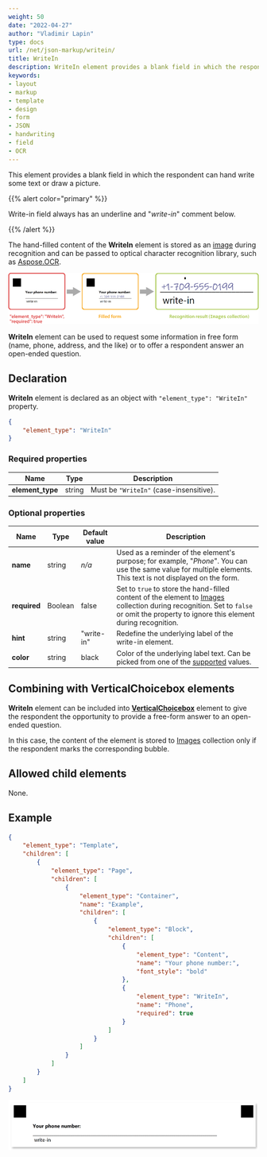 ```yaml
---
weight: 50
date: "2022-04-27"
author: "Vladimir Lapin"
type: docs
url: /net/json-markup/writein/
title: WriteIn
description: WriteIn element provides a blank field in which the respondent can hand write some text or draw a picture.
keywords:
- layout
- markup
- template
- design
- form
- JSON
- handwriting
- field
- OCR
---
```


This element provides a blank field in which the respondent can hand write some text or draw a picture.

{{% alert color="primary" %}} 

Write-in field always has an underline and "_write-in_" comment below.

{{% /alert %}}

The hand-filled content of the **WriteIn** element is stored as an [image](https://reference.aspose.com/omr/net/aspose.omr.model/recognitionresult/properties/images) during recognition and can be passed to optical character recognition library, such as [Aspose.OCR](https://products.aspose.app/ocr).

![WriteIn element](json-writein.png)

**WriteIn** element can be used to request some information in free form (name, phone, address, and the like) or to offer a respondent answer an open-ended question.

## Declaration

**WriteIn** element is declared as an object with `"element_type": "WriteIn"` property.

```json
{
	"element_type": "WriteIn"
}
```

### Required properties

Name | Type | Description
---- | ---- | -----------
**element_type** | string | Must be `"WriteIn"` (case-insensitive).

### Optional properties

Name | Type | Default value | Description
---- | ---- | ------------- | -----------
**name** | string | _n/a_ | Used as a reminder of the element's purpose; for example, "_Phone_". You can use the same value for multiple elements.<br />This text is not displayed on the form.
**required** | Boolean | false | Set to `true` to store the hand-filled content of the element to [Images](https://reference.aspose.com/omr/net/aspose.omr.model/recognitionresult/properties/images) collection during recognition. Set to `false` or omit the property to ignore this element during recognition.
**hint** | string | "write-in" | Redefine the underlying label of the write-in element.
**color** | string | black | Color of the underlying label text. Can be picked from one of the [supported](/omr/net/supported-colors/) values.

## Combining with VerticalChoicebox elements

**WriteIn** element can be included into [**VerticalChoicebox**](/omr/net/json-markup/VerticalChoicebox/) element to give the respondent the opportunity to provide a free-form answer to an open-ended question.

In this case, the content of the element is stored to [Images](https://reference.aspose.com/omr/net/aspose.omr.model/recognitionresult/properties/images) collection only if the respondent marks the corresponding bubble.

## Allowed child elements

None.

## Example

```json
{
	"element_type": "Template",
	"children": [
		{
			"element_type": "Page",
			"children": [
				{	
					"element_type": "Container",
					"name": "Example",
					"children": [
						{
							"element_type": "Block",
							"children": [
								{
									"element_type": "Content",
									"name": "Your phone number:",
									"font_style": "bold"
								},
								{
									"element_type": "WriteIn",
									"name": "Phone",
									"required": true
								}
							]
						}
					]
				}
			]
		}
	]
}
```

![write_in element example](write_in-example.png)
